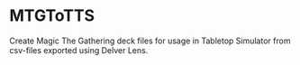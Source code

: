 # MTGToTTS
Create Magic The Gathering deck files for usage in Tabletop Simulator from csv-files exported using Delver Lens.

